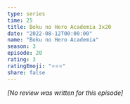 ```yaml
---
type: series
time: 25
title: Boku no Hero Academia 3x20
date: "2022-08-12T00:00:00"
name: "Boku no Hero Academia"
season: 3
episode: 20
rating: 3
ratingEmoji: "⭐️⭐️⭐️"
share: false
---
```


_[No review was written for this episode]_
